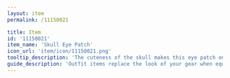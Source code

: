```yaml
---
layout: item
permalink: /11150021

title: Item
id: '11150021'
item_name: 'Skull Eye Patch'
icon_url: 'item/icon/11150021.png'
tooltip_description: 'The cuteness of the skull makes this eye patch one of a kind.'
guide_description: 'Outfit items replace the look of your gear when equipped.'
---
```

